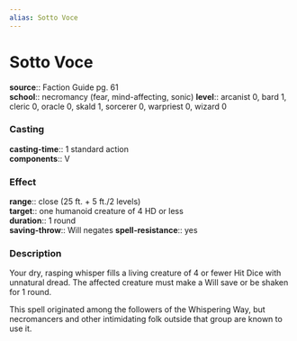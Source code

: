 ```yaml
---
alias: Sotto Voce
---
```


# Sotto Voce 

**source**:: Faction Guide pg. 61  
**school**:: necromancy (fear, mind-affecting, sonic)
**level**:: arcanist 0, bard 1, cleric 0, oracle 0, skald 1, sorcerer 0, warpriest 0, wizard 0

### Casting 

**casting-time**:: 1 standard action  
**components**:: V

### Effect 

**range**:: close (25 ft. + 5 ft./2 levels)  
**target**:: one humanoid creature of 4 HD or less  
**duration**:: 1 round  
**saving-throw**:: Will negates
**spell-resistance**:: yes

### Description 

Your dry, rasping whisper fills a living creature of 4 or fewer Hit Dice with unnatural dread. The affected creature must make a Will save or be shaken for 1 round.  
  
This spell originated among the followers of the Whispering Way, but necromancers and other intimidating folk outside that group are known to use it.
